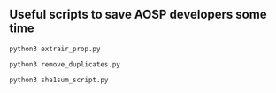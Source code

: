 Useful scripts to save AOSP developers some time
------------------------------------------------
```shell
python3 extrair_prop.py
```
```shell
python3 remove_duplicates.py
```
```shell
python3 sha1sum_script.py
```
